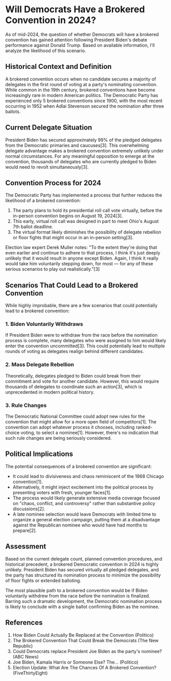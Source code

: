 # Will Democrats Have a Brokered Convention in 2024?

As of mid-2024, the question of whether Democrats will have a brokered convention has gained attention following President Biden's debate performance against Donald Trump. Based on available information, I'll analyze the likelihood of this scenario.

## Historical Context and Definition

A brokered convention occurs when no candidate secures a majority of delegates in the first round of voting at a party's nominating convention. While common in the 19th century, brokered conventions have become increasingly rare in modern American politics. The Democratic Party has experienced only 5 brokered conventions since 1900, with the most recent occurring in 1952 when Adlai Stevenson secured the nomination after three ballots.

## Current Delegate Situation

President Biden has secured approximately 99% of the pledged delegates from the Democratic primaries and caucuses[3]. This overwhelming delegate advantage makes a brokered convention extremely unlikely under normal circumstances. For any meaningful opposition to emerge at the convention, thousands of delegates who are currently pledged to Biden would need to revolt simultaneously[3].

## Convention Process for 2024

The Democratic Party has implemented a process that further reduces the likelihood of a brokered convention:

1. The party plans to hold its presidential roll call vote virtually, before the in-person convention begins on August 19, 2024[3].
2. This early, virtual roll call was designed in part to meet Ohio's August 7th ballot deadline.
3. The virtual format likely diminishes the possibility of delegate rebellion or floor fights that might occur in an in-person setting[3].

Election law expert Derek Muller notes: "To the extent they're doing that even earlier and continue to adhere to that process, I think it's just deeply unlikely that it would result in anyone except Biden. Again, I think it really would take him voluntarily stepping down, for most — for any of these serious scenarios to play out realistically."[3]

## Scenarios That Could Lead to a Brokered Convention

While highly improbable, there are a few scenarios that could potentially lead to a brokered convention:

### 1. Biden Voluntarily Withdraws

If President Biden were to withdraw from the race before the nomination process is complete, many delegates who were assigned to him would likely enter the convention uncommitted[3]. This could potentially lead to multiple rounds of voting as delegates realign behind different candidates.

### 2. Mass Delegate Rebellion

Theoretically, delegates pledged to Biden could break from their commitment and vote for another candidate. However, this would require thousands of delegates to coordinate such an action[3], which is unprecedented in modern political history.

### 3. Rule Changes

The Democratic National Committee could adopt new rules for the convention that might allow for a more open field of competitors[1]. The convention can adopt whatever process it chooses, including ranked-choice voting, to select a nominee[1]. However, there's no indication that such rule changes are being seriously considered.

## Political Implications

The potential consequences of a brokered convention are significant:

- It could lead to divisiveness and chaos reminiscent of the 1968 Chicago convention[1].
- Alternatively, it might inject excitement into the political process by presenting voters with fresh, younger faces[1].
- The process would likely generate extensive media coverage focused on "chaos, conflict, and controversy" rather than substantive policy discussions[2].
- A late nominee selection would leave Democrats with limited time to organize a general election campaign, putting them at a disadvantage against the Republican nominee who would have had months to prepare[2].

## Assessment

Based on the current delegate count, planned convention procedures, and historical precedent, a brokered Democratic convention in 2024 is highly unlikely. President Biden has secured virtually all pledged delegates, and the party has structured its nomination process to minimize the possibility of floor fights or extended balloting.

The most plausible path to a brokered convention would be if Biden voluntarily withdrew from the race before the nomination is finalized. Barring such a dramatic development, the Democratic nomination process is likely to conclude with a single ballot confirming Biden as the nominee.

## References

1. How Biden Could Actually Be Replaced at the Convention (Politico)
2. The Brokered Convention That Could Break the Democrats (The New Republic)
3. Could Democrats replace President Joe Biden as the party's nominee? (ABC News)
4. Joe Biden, Kamala Harris or Someone Else? The... (Politico)
5. Election Update: What Are The Chances Of A Brokered Convention? (FiveThirtyEight)